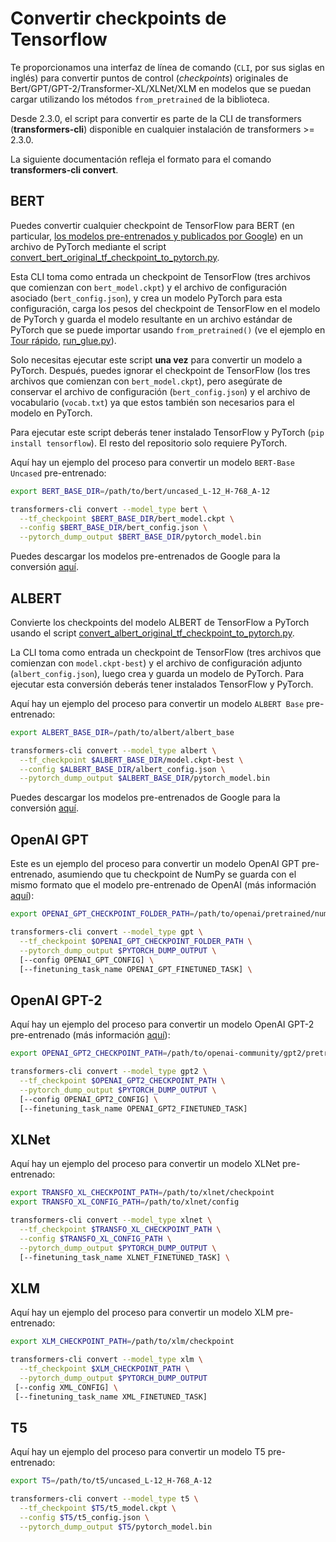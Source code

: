 <!--Copyright 2020 The HuggingFace Team. All rights reserved.

Licensed under the Apache License, Version 2.0 (the "License"); you may not use this file except in compliance with
the License. You may obtain a copy of the License at

http://www.apache.org/licenses/LICENSE-2.0

Unless required by applicable law or agreed to in writing, software distributed under the License is distributed on
an "AS IS" BASIS, WITHOUT WARRANTIES OR CONDITIONS OF ANY KIND, either express or implied. See the License for the
specific language governing permissions and limitations under the License.

⚠️ Note that this file is in Markdown but contain specific syntax for our doc-builder (similar to MDX) that may not be
rendered properly in your Markdown viewer.

-->

# Convertir checkpoints de Tensorflow

Te proporcionamos una interfaz de línea de comando (`CLI`, por sus siglas en inglés) para convertir puntos de control (_checkpoints_) originales de Bert/GPT/GPT-2/Transformer-XL/XLNet/XLM en modelos que se puedan cargar utilizando los métodos `from_pretrained` de la biblioteca.

<Tip>

Desde 2.3.0, el script para convertir es parte de la CLI de transformers (**transformers-cli**) disponible en cualquier instalación de transformers >= 2.3.0.

La siguiente documentación refleja el formato para el comando **transformers-cli convert**.

</Tip>

## BERT

Puedes convertir cualquier checkpoint de TensorFlow para BERT (en particular, [los modelos pre-entrenados y publicados por Google](https://github.com/google-research/bert#pre-trained-models)) en un archivo de PyTorch mediante el script [convert_bert_original_tf_checkpoint_to_pytorch.py](https://github.com/huggingface/transformers/tree/main/src/transformers/models/bert/convert_bert_original_tf_checkpoint_to_pytorch.py).

Esta CLI toma como entrada un checkpoint de TensorFlow (tres archivos que comienzan con `bert_model.ckpt`) y el archivo de configuración asociado (`bert_config.json`), y crea un modelo PyTorch para esta configuración, carga los pesos del checkpoint de TensorFlow en el modelo de PyTorch y guarda el modelo resultante en un archivo estándar de PyTorch que se puede importar usando `from_pretrained()` (ve el ejemplo en [Tour rápido](quicktour), [run_glue.py](https://github.com/huggingface/transformers/tree/main/examples/pytorch/text-classification/run_glue.py)).

Solo necesitas ejecutar este script **una vez** para convertir un modelo a PyTorch. Después, puedes ignorar el checkpoint de TensorFlow (los tres archivos que comienzan con `bert_model.ckpt`), pero asegúrate de conservar el archivo de configuración (`bert_config.json`) y el archivo de vocabulario (`vocab.txt`) ya que estos también son necesarios para el modelo en PyTorch.

Para ejecutar este script deberás tener instalado TensorFlow y PyTorch (`pip install tensorflow`). El resto del repositorio solo requiere PyTorch.

Aquí hay un ejemplo del proceso para convertir un modelo `BERT-Base Uncased` pre-entrenado:

```bash
export BERT_BASE_DIR=/path/to/bert/uncased_L-12_H-768_A-12

transformers-cli convert --model_type bert \
  --tf_checkpoint $BERT_BASE_DIR/bert_model.ckpt \
  --config $BERT_BASE_DIR/bert_config.json \
  --pytorch_dump_output $BERT_BASE_DIR/pytorch_model.bin
```

Puedes descargar los modelos pre-entrenados de Google para la conversión [aquí](https://github.com/google-research/bert#pre-trained-models).

## ALBERT

Convierte los checkpoints del modelo ALBERT de TensorFlow a PyTorch usando el script [convert_albert_original_tf_checkpoint_to_pytorch.py](https://github.com/huggingface/transformers/tree/main/src/transformers/models/albert/convert_albert_original_tf_checkpoint_to_pytorch.py).

La CLI toma como entrada un checkpoint de TensorFlow (tres archivos que comienzan con `model.ckpt-best`) y el archivo de configuración adjunto (`albert_config.json`), luego crea y guarda un modelo de PyTorch. Para ejecutar esta conversión deberás tener instalados TensorFlow y PyTorch.

Aquí hay un ejemplo del proceso para convertir un modelo `ALBERT Base` pre-entrenado:

```bash
export ALBERT_BASE_DIR=/path/to/albert/albert_base

transformers-cli convert --model_type albert \
  --tf_checkpoint $ALBERT_BASE_DIR/model.ckpt-best \
  --config $ALBERT_BASE_DIR/albert_config.json \
  --pytorch_dump_output $ALBERT_BASE_DIR/pytorch_model.bin
```

Puedes descargar los modelos pre-entrenados de Google para la conversión [aquí](https://github.com/google-research/albert#pre-trained-models).

## OpenAI GPT

Este es un ejemplo del proceso para convertir un modelo OpenAI GPT pre-entrenado, asumiendo que tu checkpoint de NumPy se guarda con el mismo formato que el modelo pre-entrenado de OpenAI (más información [aquí](https://github.com/openai/finetune-transformer-lm)):

```bash
export OPENAI_GPT_CHECKPOINT_FOLDER_PATH=/path/to/openai/pretrained/numpy/weights

transformers-cli convert --model_type gpt \
  --tf_checkpoint $OPENAI_GPT_CHECKPOINT_FOLDER_PATH \
  --pytorch_dump_output $PYTORCH_DUMP_OUTPUT \
  [--config OPENAI_GPT_CONFIG] \
  [--finetuning_task_name OPENAI_GPT_FINETUNED_TASK] \
```

## OpenAI GPT-2

Aquí hay un ejemplo del proceso para convertir un modelo OpenAI GPT-2 pre-entrenado (más información [aquí](https://github.com/openai/gpt-2)):

```bash
export OPENAI_GPT2_CHECKPOINT_PATH=/path/to/openai-community/gpt2/pretrained/weights

transformers-cli convert --model_type gpt2 \
  --tf_checkpoint $OPENAI_GPT2_CHECKPOINT_PATH \
  --pytorch_dump_output $PYTORCH_DUMP_OUTPUT \
  [--config OPENAI_GPT2_CONFIG] \
  [--finetuning_task_name OPENAI_GPT2_FINETUNED_TASK]
```

## XLNet

Aquí hay un ejemplo del proceso para convertir un modelo XLNet pre-entrenado:

```bash
export TRANSFO_XL_CHECKPOINT_PATH=/path/to/xlnet/checkpoint
export TRANSFO_XL_CONFIG_PATH=/path/to/xlnet/config

transformers-cli convert --model_type xlnet \
  --tf_checkpoint $TRANSFO_XL_CHECKPOINT_PATH \
  --config $TRANSFO_XL_CONFIG_PATH \
  --pytorch_dump_output $PYTORCH_DUMP_OUTPUT \
  [--finetuning_task_name XLNET_FINETUNED_TASK] \
```

## XLM

Aquí hay un ejemplo del proceso para convertir un modelo XLM pre-entrenado:

```bash
export XLM_CHECKPOINT_PATH=/path/to/xlm/checkpoint

transformers-cli convert --model_type xlm \
  --tf_checkpoint $XLM_CHECKPOINT_PATH \
  --pytorch_dump_output $PYTORCH_DUMP_OUTPUT
 [--config XML_CONFIG] \
 [--finetuning_task_name XML_FINETUNED_TASK]
```

## T5

Aquí hay un ejemplo del proceso para convertir un modelo T5 pre-entrenado:

```bash
export T5=/path/to/t5/uncased_L-12_H-768_A-12

transformers-cli convert --model_type t5 \
  --tf_checkpoint $T5/t5_model.ckpt \
  --config $T5/t5_config.json \
  --pytorch_dump_output $T5/pytorch_model.bin
```
